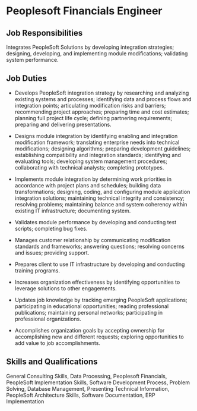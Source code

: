 # Peoplesoft Financials Engineer

## Job Responsibilities

Integrates PeopleSoft Solutions by developing integration strategies; designing, developing, and implementing module modifications; validating system performance.

## Job Duties

* Develops PeopleSoft integration strategy by researching and analyzing existing systems and processes; identifying data and process flows and integration points; articulating modification risks and barriers; recommending project approaches; preparing time and cost estimates; planning full project life cycle; defining partnering requirements; preparing and delivering presentations.

* Designs module integration by identifying enabling and integration modification framework; translating enterprise needs into technical modifications; designing algorithms; preparing development guidelines; establishing compatibility and integration standards; identifying and evaluating tools; developing system management procedures; collaborating with technical analysts; completing prototypes.

* Implements module integration by determining work priorities in accordance with project plans and schedules; building data transformations; designing, coding, and configuring module application integration solutions; maintaining technical integrity and consistency; resolving problems; maintaining balance and system coherency within existing IT infrastructure; documenting system.

* Validates module performance by developing and conducting test scripts; completing bug fixes.

* Manages customer relationship by communicating modification standards and frameworks; answering questions; resolving concerns and issues; providing support.

* Prepares client to use IT infrastructure by developing and conducting training programs.

* Increases organization effectiveness by identifying opportunities to leverage solutions to other engagements.

* Updates job knowledge by tracking emerging PeopleSoft applications; participating in educational opportunities; reading professional publications; maintaining personal networks; participating in professional organizations.

* Accomplishes organization goals by accepting ownership for accomplishing new and different requests; exploring opportunities to add value to job accomplishments.

## Skills and Qualifications

General Consulting Skills, Data Processing, Peoplesoft Financials, PeopleSoft Implementation Skills, Software Development Process, Problem Solving, Database Management, Presenting Technical Information, PeopleSoft Architecture Skills, Software Documentation, ERP Implementation

